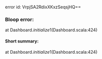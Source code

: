 error id: VrpjSA2RdixXKxzSeqsjHQ==
### Bloop error:

at Dashboard$.initialize$1(Dashboard.scala:424)
#### Short summary: 

at Dashboard$.initialize$1(Dashboard.scala:424)